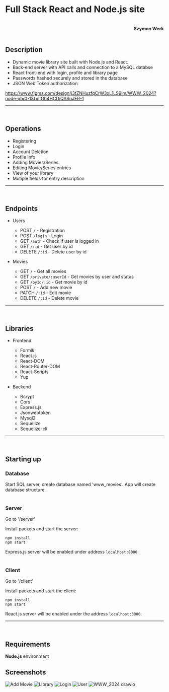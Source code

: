 # **Full Stack React and Node.js site**
<br>
<div style="text-align: right"><b>Szymon Werk</b></div>
<br>

## **Description**
- Dynamic movie library site built with Node.js and React.
- Back-end server with API calls and connection to a MySQL databse
- React front-end with login, profile and library page
- Passwords hashed securely and stored in the database
- JSON Web Token authorization

https://www.figma.com/design/j3tZNHuzfqCrW3xL1LS9lm/WWW_2024?node-id=0-1&t=ltGh4HCDjQASuJFR-1

----------
<br>

## **Operations**
* Registering
* Login
* Account Deletion
* Profile Info
* Adding Movies/Series
* Editing Movie/Series entries
* View of your library
* Mutiple fields for entry description

----------
<br>

## **Endpoints**
* Users
    * POST `/` - Registration
    * POST `/login` - Login
    * GET `/auth` - Check if user is logged in
    * GET `/:id` - Get user by id
    * DELETE `/:id` - Delete user by id

* Movies
    * GET `/` - Get all movies
    * GET `/private/:userId` - Get movies by user and status
    * GET `/byId/:id` - Get movie by id
    * POST `/` - Add new movie
    * PATCH `/:id` - Edit movie
    * DELETE `/:id` - Delete movie

----------
<br>

## **Libraries**
* Frontend
    * Formik
    * React.js
    * React-DOM
    * React-Router-DOM
    * React-Scripts
    * Yup

* Backend
    * Bcrypt
    * Cors
    * Express.js
    * Jsonwebtoken
    * Mysql2
    * Sequelize
    * Sequelize-cli

----------
<br>

## **Starting up**

### **Database**
Start SQL server, create database named 'www_movies'. App will create database structure.
<br>
<br>

### **Server**
Go to '/server'

Install packets and start the server:
```
npm install
npm start
```

Express.js server will be enabled under address `localhost:8080`. 
<br>
<br>

### **Client**
Go to '/client'

Install packets and start the client:
```
npm install
npm start
```

React.js server will be enabled under the address `localhost:3000`. 

----------
<br>

## **Requirements**
**Node.js** environment<br>

## **Screenshots**
![Add Movie](https://github.com/BloodyShrimp/Movie_Library/assets/67617288/65ab9a9b-8fd8-4e96-8d74-97aa8142a0c8)
![Library](https://github.com/BloodyShrimp/Movie_Library/assets/67617288/b07b947f-ebaf-4f63-8def-85bacaa3a1cd)
![Login](https://github.com/BloodyShrimp/Movie_Library/assets/67617288/45d577b5-8d71-4a31-bb20-00a1a8a36443)
![User](https://github.com/BloodyShrimp/Movie_Library/assets/67617288/041d5b25-98eb-4bbd-a830-efea1ed566c1)
![WWW_2024 drawio](https://github.com/user-attachments/assets/6f4f9052-b64e-4205-bffb-f0c2d237319d)
